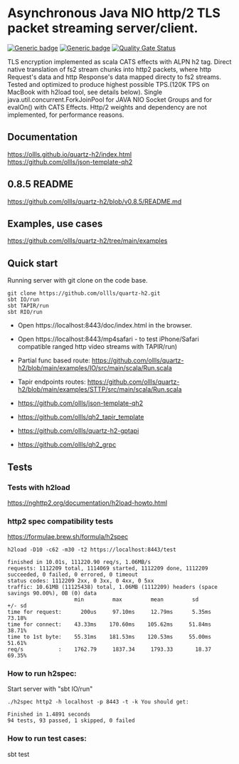 # Asynchronous Java NIO http/2 TLS packet streaming server/client.
[![Generic badge](https://img.shields.io/badge/quartz--h2-v0.9.0-blue)](https://repo1.maven.org/maven2/io/github/ollls/quartz-h2_3/0.9.0/)
[![Generic badge](https://img.shields.io/badge/Hello%20World-template-red)](https://github.com/ollls/json-template-qh2)
[![Quality Gate Status](https://sonarcloud.io/api/project_badges/measure?project=ollls_quartz-h2&metric=alert_status)](https://sonarcloud.io/summary/new_code?id=ollls_quartz-h2)<br>

TLS encryption implemented as scala CATS effects with ALPN h2 tag. Direct native translation of fs2 stream chunks into http2 packets, where http Request's data and http Response's data mapped directy to fs2 streams. Tested and optimized to produce highest possible TPS.(120K TPS on MacBook with h2load tool, see details below). Single java.util.concurrent.ForkJoinPool for JAVA NIO Socket Groups and for evalOn() with CATS Effects. Http/2 weights and dependency are not implemented, for performance reasons.

## Documentation
https://ollls.github.io/quartz-h2/index.html<br>
https://github.com/ollls/json-template-qh2

## 0.8.5 README
https://github.com/ollls/quartz-h2/blob/v0.8.5/README.md

## Examples, use cases
https://github.com/ollls/quartz-h2/tree/main/examples


## Quick start
Running server with git clone on the code base.

```
git clone https://github.com/ollls/quartz-h2.git
sbt IO/run
sbt TAPIR/run
sbt RIO/run
```

- Open https://localhost:8443/doc/index.html in the browser.
- Open https://localhost:8443/mp4safari - to test iPhone/Safari compatible ranged http video streams with TAPIR/run)

- Partial func based route: https://github.com/ollls/quartz-h2/blob/main/examples/IO/src/main/scala/Run.scala<br>
- Tapir endpoints routes:   https://github.com/ollls/quartz-h2/blob/main/examples/STTP/src/main/scala/Run.scala<br>


- https://github.com/ollls/json-template-qh2
- https://github.com/ollls/qh2_tapir_template
- https://github.com/ollls/quartz-h2-gptapi
- https://github.com/ollls/qh2_grpc

## Tests

### Tests with h2load
https://nghttp2.org/documentation/h2load-howto.html 

### http2 spec compatibility tests
https://formulae.brew.sh/formula/h2spec

```
h2load -D10 -c62 -m30 -t2 https://localhost:8443/test

finished in 10.01s, 111220.90 req/s, 1.06MB/s
requests: 1112209 total, 1114069 started, 1112209 done, 1112209 succeeded, 0 failed, 0 errored, 0 timeout
status codes: 1112209 2xx, 0 3xx, 0 4xx, 0 5xx
traffic: 10.61MB (11125438) total, 1.06MB (1112209) headers (space savings 90.00%), 0B (0) data
                     min         max         mean         sd        +/- sd
time for request:      200us     97.10ms     12.79ms      5.35ms    73.18%
time for connect:    43.33ms    170.60ms    105.62ms     51.84ms    38.71%
time to 1st byte:    55.31ms    181.53ms    120.53ms     55.00ms    51.61%
req/s           :    1762.79     1837.34     1793.33       18.37    69.35%
```

### How to run h2spec:

Start server with "sbt IO/run" 
```
./h2spec http2 -h localhost -p 8443 -t -k You should get:

Finished in 1.4891 seconds
94 tests, 93 passed, 1 skipped, 0 failed
```

### How to run test cases:

sbt test

